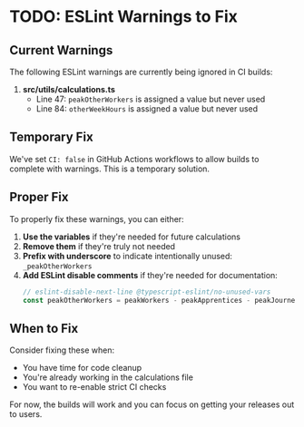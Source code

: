 # TODO: ESLint Warnings to Fix

## Current Warnings

The following ESLint warnings are currently being ignored in CI builds:

1. **src/utils/calculations.ts**
   - Line 47: `peakOtherWorkers` is assigned a value but never used
   - Line 84: `otherWeekHours` is assigned a value but never used

## Temporary Fix

We've set `CI: false` in GitHub Actions workflows to allow builds to complete with warnings. This is a temporary solution.

## Proper Fix

To properly fix these warnings, you can either:

1. **Use the variables** if they're needed for future calculations
2. **Remove them** if they're truly not needed
3. **Prefix with underscore** to indicate intentionally unused: `_peakOtherWorkers`
4. **Add ESLint disable comments** if they're needed for documentation:
   ```typescript
   // eslint-disable-next-line @typescript-eslint/no-unused-vars
   const peakOtherWorkers = peakWorkers - peakApprentices - peakJourneymen;
   ```

## When to Fix

Consider fixing these when:
- You have time for code cleanup
- You're already working in the calculations file
- You want to re-enable strict CI checks

For now, the builds will work and you can focus on getting your releases out to users.
